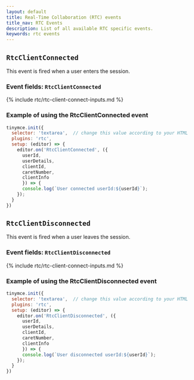 ```yaml
---
layout: default
title: Real-Time Collaboration (RTC) events
title_nav: RTC Events
description: List of all available RTC specific events.
keywords: rtc events
---
```


## `RtcClientConnected`

This event is fired when a user enters the session.

### Event fields: `RtcClientConnected`

{% include rtc/rtc-client-connect-inputs.md %}

### Example of using the RtcClientConnected event

```js
tinymce.init({
  selector: 'textarea',  // change this value according to your HTML
  plugins: 'rtc',
  setup: (editor) => {
    editor.on('RtcClientConnected', ({
      userId,
      userDetails,
      clientId,
      caretNumber,
      clientInfo
      }) => {
      console.log(`User connected userId:${userId}`);
    });
  }
})
```

## `RtcClientDisconnected`

This event is fired when a user leaves the session.

### Event fields: `RtcClientDisconnected`

{% include rtc/rtc-client-connect-inputs.md %}

### Example of using the RtcClientDisconnected event

```js
tinymce.init({
  selector: 'textarea',  // change this value according to your HTML
  plugins: 'rtc',
  setup: (editor) => {
    editor.on('RtcClientDisconnected', ({
      userId,
      userDetails,
      clientId,
      caretNumber,
      clientInfo
      }) => {
      console.log(`User disconnected userId:${userId}`);
    });
  }
})
```
